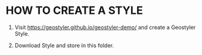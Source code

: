 # HOW TO CREATE A STYLE

1. Visit https://geostyler.github.io/geostyler-demo/ and create a Geostyler Style. 

2. Download Style and store in this folder.

